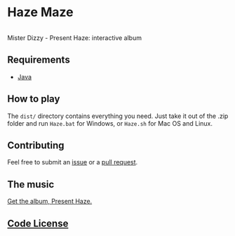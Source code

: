 # Haze Maze

<img src="https://f4.bcbits.com/img/a1438785387_16.jpg" alt="" />

Mister Dizzy - Present Haze: interactive album

## Requirements

* [Java](https://www.java.com/)

## How to play

The ```dist/``` directory contains everything you need. Just take it out of the .zip folder and run ```Haze.bat``` for Windows, or ```Haze.sh``` for Mac OS and Linux.

## Contributing

Feel free to submit an [issue](https://github.com/wilsocr88/haze-maze/issues) or a [pull request](https://github.com/wilsocr88/haze-maze/pulls).

## The music

[Get the album, Present Haze.](https://misterdizzy.bandcamp.com/album/present-haze)

## [Code License](https://github.com/wilsocr88/haze-maze/blob/master/LICENSE)
